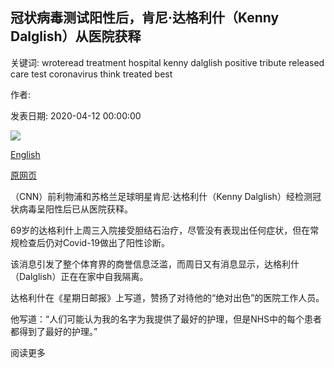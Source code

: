 ## 冠状病毒测试阳性后，肯尼·达格利什（Kenny Dalglish）从医院获释

关键词: wroteread treatment hospital kenny dalglish positive tribute released care test coronavirus think treated best

作者: 

发表日期: 2020-04-12 00:00:00

![](https://cdn.cnn.com/cnnnext/dam/assets/200412070802-dalglish-tease-super-tease.jpg)

[English](Kenny%20Dalglish%20released%20from%20hospital%20after%20positive%20coronavirus%20test.md)

[原网页](https://edition.cnn.com/2020/04/12/football/football-dalglish-leaves-hospital-coronavirus/index.html)

（CNN）前利物浦和苏格兰足球明星肯尼·达格利什（Kenny Dalglish）经检测冠状病毒呈阳性后已从医院获释。

69岁的达格利什上周三入院接受胆结石治疗，尽管没有表现出任何症状，但在常规检查后仍对Covid-19做出了阳性诊断。

该消息引发了整个体育界的商誉信息泛滥，而周日又有消息显示，达格利什（Dalglish）正在在家中自我隔离。

达格利什在《星期日邮报》上写道，赞扬了对待他的“绝对出色”的医院工作人员。

他写道：“人们可能认为我的名字为我提供了最好的护理，但是NHS中的每个患者都得到了最好的护理。”

阅读更多
